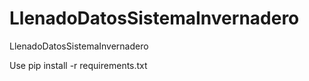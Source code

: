 # LlenadoDatosSistemaInvernadero
LlenadoDatosSistemaInvernadero
 
 
Use
pip install -r requirements.txt
